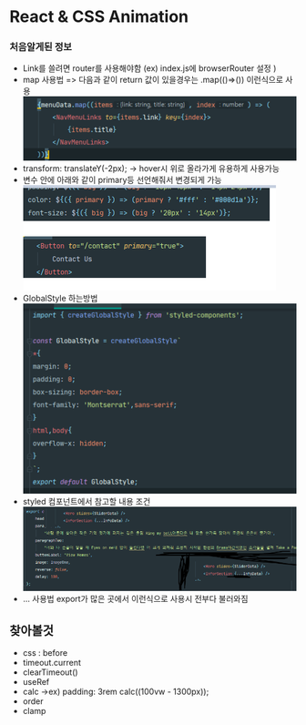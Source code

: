 # React & CSS Animation
### 처음알게된 정보
- Link를 쓸려면 router를 사용해야함 (ex) index.js에 browserRouter 설정 )
- map 사용법 => 다음과 같이 return 값이 있을경우는 .map(()=>()) 이런식으로 사용
![CommentStructure](./studyPic/map.png)
- transform: translateY(-2px); -> hover시 위로 올라가게 유용하게 사용가능
- 변수 안에 아래와 같이 primary등 선언해줘서 변경되게 가능
![CommentStructure](./studyPic/primary.png)
- GlobalStyle 하는방법
![CommentStructure](./studyPic/Global.png)
- styled 컴포넌트에서 참고할 내용 조건
![CommentStructure](./studyPic/use....png)
- ... 사용법 export가 많은 곳에서 이런식으로 사용시 전부다 불러와짐


## 찾아볼것 
- css : before
- timeout.current
- clearTimeout()
- useRef
- calc ->ex) padding: 3rem calc((100vw - 1300px));
- order
- clamp